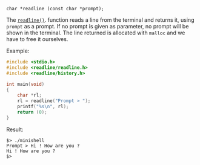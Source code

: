 `char *readline (const char *prompt);`

The [`readline()`](https://man7.org/linux/man-pages/man3/readline.3.html). function reads a line from the terminal and returns it, using `prompt` as a prompt. If no prompt is given as parameter, no prompt will be shown in the terminal. The line returned is allocated with `malloc` and we have to free it ourselves.

Example:
```c
#include <stdio.h>
#include <readline/readline.h>
#include <readline/history.h>

int main(void)
{
    char *rl;
    rl = readline("Prompt > ");
    printf("%s\n", rl);
    return (0);
}
```

Result:
```
$> ./minishell
Prompt > Hi ! How are you ?
Hi ! How are you ?
$>
```